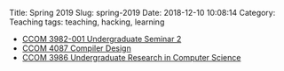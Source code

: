 Title: Spring 2019
Slug: spring-2019
Date: 2018-12-10 10:08:14
Category: Teaching
tags: teaching, hacking, learning

* [CCOM 3982-001 Undergraduate Seminar 2]({filename}/pages/teaching/seminar2-2019.md)
* [CCOM 4087 Compiler Design]({filename}/pages/teaching/compilers2019.md)
* [CCOM 3986 Undergraduate Research in Computer Science]({filename}/pages/teaching/research-S2019.md)

